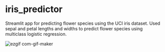 # iris_predictor
Streamlit app for predicting flower species using the UCI iris dataset. Used sepal and petal lengths and widths to predict flower species using multiclass logistic regression.




![ezgif com-gif-maker](https://user-images.githubusercontent.com/73608018/124672587-1c5c1b80-ded9-11eb-874c-4f71712a362a.gif)
